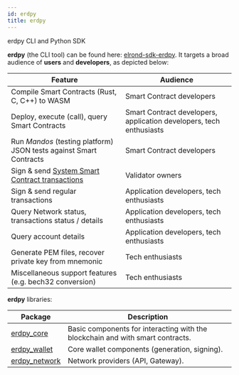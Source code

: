```yaml
---
id: erdpy
title: erdpy
---
```


erdpy CLI and Python SDK

**erdpy** (the CLI tool) can be found here: [elrond-sdk-erdpy](https://github.com/ElrondNetwork/elrond-sdk-erdpy). It targets a broad audience of **users** and **developers**, as depicted below:

| Feature                                                                              | Audience                                                            |
| ------------------------------------------------------------------------------------ | ------------------------------------------------------------------- |
| Compile Smart Contracts (Rust, C, C++) to WASM                                       | Smart Contract developers                                           |
| Deploy, execute (call), query Smart Contracts                                        | Smart Contract developers, application developers, tech enthusiasts |
| Run _Mandos_ (testing platform) JSON tests against Smart Contracts                   | Smart Contract developers                                           |
| Sign & send [System Smart Contract transactions](/validators/staking/staking-smart-contract)   | Validator owners                                          |
| Sign & send regular transactions                                                     | Application developers, tech enthusiasts                            |
| Query Network status, transactions status / details                                  | Application developers, tech enthusiasts                            |
| Query account details                                                                | Application developers, tech enthusiasts                            |
| Generate PEM files, recover private key from mnemonic                                | Tech enthusiasts                                                    |
| Miscellaneous support features (e.g. bech32 conversion)                              | Tech enthusiasts                                                    |

**erdpy** libraries:

| Package                                                                         |Description                                                                     |
|---------------------------------------------------------------------------------|--------------------------------------------------------------------------------|
| [erdpy_core](https://github.com/ElrondNetwork/sdk-erdpy-core)                   | Basic components for interacting with the blockchain and with smart contracts. |
| [erdpy_wallet](https://github.com/ElrondNetwork/sdk-erdpy-wallet)               | Core wallet components (generation, signing).                                  |
| [erdpy_network](https://github.com/ElrondNetwork/sdk-erdpy-network-providers)  | Network providers (API, Gateway).                                              |

